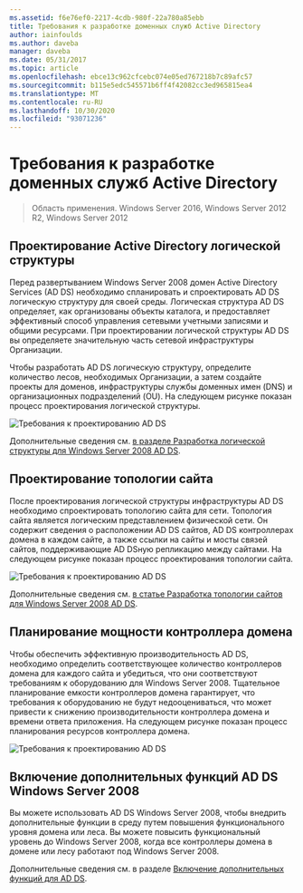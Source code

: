 ```yaml
---
ms.assetid: f6e76ef0-2217-4cdb-980f-22a780a85ebb
title: Требования к разработке доменных служб Active Directory
author: iainfoulds
ms.author: daveba
manager: daveba
ms.date: 05/31/2017
ms.topic: article
ms.openlocfilehash: ebce13c962cfcebc074e05ed767218b7c89afc57
ms.sourcegitcommit: b115e5edc545571b6ff4f42082cc3ed965815ea4
ms.translationtype: MT
ms.contentlocale: ru-RU
ms.lasthandoff: 10/30/2020
ms.locfileid: "93071236"
---
```

# <a name="ad-ds-design-requirements"></a>Требования к разработке доменных служб Active Directory

>Область применения. Windows Server 2016, Windows Server 2012 R2, Windows Server 2012


## <a name="designing-the-active-directory-logical-structure"></a>Проектирование Active Directory логической структуры
Перед развертыванием Windows Server 2008 домен Active Directory Services (AD DS) необходимо спланировать и спроектировать AD DS логическую структуру для своей среды. Логическая структура AD DS определяет, как организованы объекты каталога, и предоставляет эффективный способ управления сетевыми учетными записями и общими ресурсами. При проектировании логической структуры AD DS вы определяете значительную часть сетевой инфраструктуры Организации.

Чтобы разработать AD DS логическую структуру, определите количество лесов, необходимых Организации, а затем создайте проекты для доменов, инфраструктуры службы доменных имен (DNS) и организационных подразделений (OU). На следующем рисунке показан процесс проектирования логической структуры.

![Требования к проектированию AD DS](media/AD-DS-Design-Requirements/d5cebae6-a752-4063-a98f-473799c251bd.gif)

Дополнительные сведения см. [в разделе Разработка логической структуры для Windows Server 2008 AD DS](Designing-the-Logical-Structure.md).

## <a name="designing-the-site-topology"></a>Проектирование топологии сайта
После проектирования логической структуры инфраструктуры AD DS необходимо спроектировать топологию сайта для сети. Топология сайта является логическим представлением физической сети. Он содержит сведения о расположении AD DS сайтов, AD DS контроллерах домена в каждом сайте, а также ссылки на сайты и мосты связей сайтов, поддерживающие AD DSную репликацию между сайтами. На следующем рисунке показан процесс проектирования топологии сайта.

![Требования к проектированию AD DS](media/AD-DS-Design-Requirements/d34d43c0-437f-47cb-9b64-09c0f9ce6479.gif)

Дополнительные сведения см. [в статье Разработка топологии сайтов для Windows Server 2008 AD DS](Designing-the-Site-Topology.md).

## <a name="planning-domain-controller-capacity"></a>Планирование мощности контроллера домена
Чтобы обеспечить эффективную производительность AD DS, необходимо определить соответствующее количество контроллеров домена для каждого сайта и убедиться, что они соответствуют требованиям к оборудованию для Windows Server 2008. Тщательное планирование емкости контроллеров домена гарантирует, что требования к оборудованию не будут недооцениваться, что может привести к снижению производительности контроллера домена и времени ответа приложения. На следующем рисунке показан процесс планирования ресурсов контроллера домена.

![Требования к проектированию AD DS](media/AD-DS-Design-Requirements/fff6ef22-5c7b-4478-ad76-42b296dcf769.gif)

## <a name="enabling-windows-server-2008-advanced-ad-ds-features"></a>Включение дополнительных функций AD DS Windows Server 2008
Вы можете использовать AD DS Windows Server 2008, чтобы внедрить дополнительные функции в среду путем повышения функционального уровня домена или леса. Вы можете повысить функциональный уровень до Windows Server 2008, когда все контроллеры домена в домене или лесу работают под Windows Server 2008.

Дополнительные сведения см. в разделе [Включение дополнительных функций для AD DS](../../ad-ds/plan/Enabling-Advanced-Features-for-AD-DS.md).



